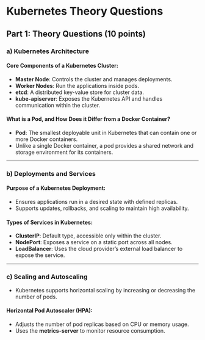 # Kubernetes Theory Questions

## Part 1: Theory Questions (10 points)

### a) Kubernetes Architecture

#### Core Components of a Kubernetes Cluster:
- **Master Node**: Controls the cluster and manages deployments.
- **Worker Nodes**: Run the applications inside pods.
- **etcd**: A distributed key-value store for cluster data.
- **kube-apiserver**: Exposes the Kubernetes API and handles communication within the cluster.

#### What is a Pod, and How Does it Differ from a Docker Container?
- **Pod**: The smallest deployable unit in Kubernetes that can contain one or more Docker containers.
- Unlike a single Docker container, a pod provides a shared network and storage environment for its containers.

---

### b) Deployments and Services

#### Purpose of a Kubernetes Deployment:
- Ensures applications run in a desired state with defined replicas.
- Supports updates, rollbacks, and scaling to maintain high availability.

#### Types of Services in Kubernetes:
- **ClusterIP**: Default type, accessible only within the cluster.
- **NodePort**: Exposes a service on a static port across all nodes.
- **LoadBalancer**: Uses the cloud provider’s external load balancer to expose the service.

---

### c) Scaling and Autoscaling

- Kubernetes supports horizontal scaling by increasing or decreasing the number of pods.

#### Horizontal Pod Autoscaler (HPA):
- Adjusts the number of pod replicas based on CPU or memory usage.
- Uses the **metrics-server** to monitor resource consumption.
